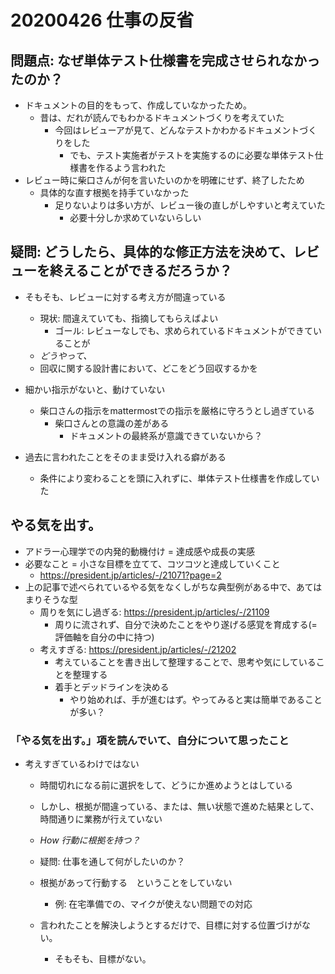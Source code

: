 # 20200426 仕事の反省

## 問題点: なぜ単体テスト仕様書を完成させられなかったのか？
* ドキュメントの目的をもって、作成していなかったため。
  * 昔は、だれが読んでもわかるドキュメントづくりを考えていた
    * 今回はレビューアが見て、どんなテストかわかるドキュメントづくりをした
      * でも、テスト実施者がテストを実施するのに必要な単体テスト仕様書を作るよう言われた
* レビュー時に柴口さんが何を言いたいのかを明確にせず、終了したため
  * 具体的な直す根拠を持手ていなかった
    * 足りないよりは多い方が、レビュー後の直しがしやすいと考えていた
      * 必要十分しか求めていないらしい

## 疑問: どうしたら、具体的な修正方法を決めて、レビューを終えることができるだろうか？

* そもそも、レビューに対する考え方が間違っている
  * 現状: 間違えていても、指摘してもらえばよい
    * ゴール: レビューなしでも、求められているドキュメントができていることが
  * _どうやって、_
  * 回収に関する設計書において、どこをどう回収するかを

* 細かい指示がないと、動けていない
  * 柴口さんの指示をmattermostでの指示を厳格に守ろうとし過ぎている
    * 柴口さんとの意識の差がある
      * ドキュメントの最終系が意識できていないから？

* 過去に言われたことをそのまま受け入れる癖がある
  * 条件により変わることを頭に入れずに、単体テスト仕様書を作成していた

## やる気を出す。
  * アドラー心理学での内発的動機付け = 達成感や成長の実感
  * 必要なこと = 小さな目標を立てて、コツコツと達成していくこと
    * https://president.jp/articles/-/21071?page=2
  * 上の記事で述べられているやる気をなくしがちな典型例がある中で、あてはまりそうな型
      * 周りを気にし過ぎる: https://president.jp/articles/-/21109
        * 周りに流されず、自分で決めたことをやり遂げる感覚を育成する(=評価軸を自分の中に持つ)
      * 考えすぎる: https://president.jp/articles/-/21202
        * 考えていることを書き出して整理することで、思考や気にしていることを整理する
        * 着手とデッドラインを決める
          * やり始めれば、手が進むはず。やってみると実は簡単であることが多い？

### 「やる気を出す。」項を読んでいて、自分について思ったこと
* 考えすぎているわけではない
  * 時間切れになる前に選択をして、どうにか進めようとはしている
  * しかし、根拠が間違っている、または、無い状態で進めた結果として、時間通りに業務が行えていない
  * _How 行動に根拠を持つ？_

  * 疑問: 仕事を通して何がしたいのか？
  * 根拠があって行動する　ということをしていない
    * 例: 在宅準備での、マイクが使えない問題での対応
  * 言われたことを解決しようとするだけで、目標に対する位置づけがない。
    * そもそも、目標がない。
